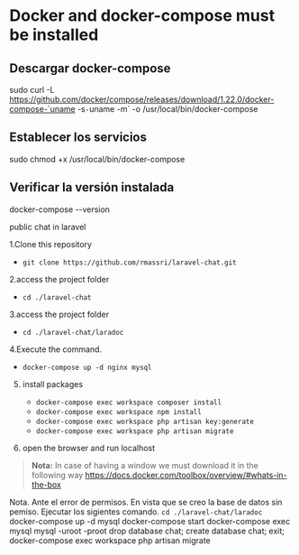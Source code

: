 # **Docker and docker-compose must be installed** #

## Descargar docker-compose
sudo curl -L https://github.com/docker/compose/releases/download/1.22.0/docker-compose-`uname -s`-`uname -m` -o /usr/local/bin/docker-compose

## Establecer los servicios
sudo chmod +x /usr/local/bin/docker-compose

## Verificar la versión instalada
docker-compose --version

public chat in laravel

1.Clone this repository
   *   `git clone https://github.com/rmassri/laravel-chat.git`
   
2.access the project folder
   *    `cd ./laravel-chat`
   
3.access the project folder
   *   `cd ./laravel-chat/laradoc`
   
4.Execute the command.
   *   `docker-compose up -d nginx mysql`
  
5. install packages
   *   `docker-compose exec workspace composer install`
   *   `docker-compose exec workspace npm install`
   *   `docker-compose exec workspace php artisan key:generate`
   *   `docker-compose exec workspace php artisan migrate`
   
6. open the browser and run 
	localhost
>   **Nota:** In case of having a window we must download it in the following way
>   https://docs.docker.com/toolbox/overview/#whats-in-the-box


Nota. Ante el error de permisos. En vista que se creo la base de datos sin pemiso. Ejecutar los sigientes comando.
`cd ./laravel-chat/laradoc`
docker-compose up -d mysql
docker-compose start
docker-compose exec mysql mysql -uroot -proot
drop database chat;
create database chat;
exit;
docker-compose exec workspace php artisan migrate
	
	
